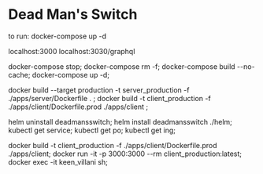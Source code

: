 # Dead Man's Switch

to run: docker-compose up -d

localhost:3000
localhost:3030/graphql

docker-compose stop; docker-compose rm -f; docker-compose build --no-cache; docker-compose up -d;

docker build --target production -t server_production -f ./apps/server/Dockerfile . ;
docker build -t client_production -f ./apps/client/Dockerfile.prod ./apps/client ;

helm uninstall deadmansswitch;
helm install deadmansswitch ./helm;
kubectl get service;
kubectl get po;
kubectl get ing;

docker build -t client_production -f ./apps/client/Dockerfile.prod ./apps/client;
docker run -it -p 3000:3000 --rm client_production:latest;
docker exec -it keen_villani sh;
